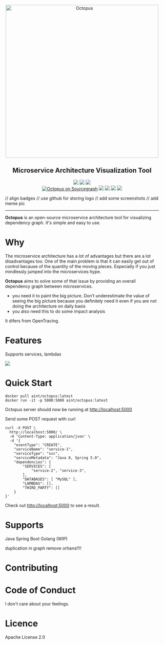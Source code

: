 <p align="center">
	<img src="https://i.imgur.com/IfzW8Ce.png" alt="Octopus" width="500">
</p>
<h2 align="center">Microservice Architecture Visualization Tool </h3>

<p align="center">
    <a href="https://github.com/aint/octopus/graphs/commit-activity"><img src="https://img.shields.io/maintenance/yes/2019.svg"></a>
    <a href="https://travis-ci.org/aint/octopus"><img src="https://travis-ci.org/aint/octopus.svg?branch=master"></a>
	<a href="https://libraries.io/aint/octopus"><img src="https://img.shields.io/librariesio/github/aint/octopus.svg"></a>
	<br>
	<a href="https://sourcegraph.com/github.com/mholt/caddy?badge" title="Octopus on Sourcegraph"><img src="https://img.shields.io/sourcegraph/rrc/github.com/aint/octopus.svg" alt="Octopus on Sourcegraph"></a>
    <a href="https://github.com/aint"><img src="https://img.shields.io/badge/ask%20me-anything-1abc9c.svg"></a>
    <a href="http://flask.pocoo.org"><img src="https://img.shields.io/badge/made%20with-Python/Flask-1f425f.svg"></a>
    <a href="https://github.com/aint/octopus/blob/master/LICENSE"><img src="https://img.shields.io/github/license/aint/octopus.svg"></a>
    <a href="https://hub.docker.com/r/aint/octopus"><img src="https://img.shields.io/docker/pulls/aint/octopus.svg"></a>

</p>


// align badges
// use github for storing logo
// add some screenshots
// add meme pic

---

**Octopus** is an open-source microservice architecture tool for visualizing dependency graph. It's simple and easy to use.

# Why

The microservice architecture has a lot of advantages but there are a lot disadvantages too. One of the main problem is that it can easily get out of control because of the quantity of the moving pieces. Especially if you just mindlessly jumped into the microservices hype.

**Octopus** aims to solve some of that issue by providing an overall dependency graph between microservices.

- you need it to paint the big picture. Don’t underestimate the value of seeing the big picture because you definitely need it even if you are not doing the architecture on daily basis
- you also need this to do some impact analysis

It difers from OpenTracing.

# Features

Supports services, lambdas

![](https://i.imgur.com/xeHAstb.png)

# Quick Start
```docker
docker pull aint/octopus:latest
docker run -it -p 5000:5000 aint/octopus:latest
```

Octopus server should now be running at [http://localhost:5000](http://localhost:5000)

Send some POST request with curl
```
curl -X POST \
  http://localhost:5000/ \
  -H 'Content-Type: application/json' \
  -d '{
    "eventType": "CREATE",
    "serviceName": "service-1",
    "serviceType": "svc",
    "serviceMetadata": "Java 8, Spring 5.0",
    "dependencies": {
        "SERVICES": [
            "service-2", "service-3",
        ],
        "DATABASES": [ "MySQL" ],
        "LAMBDAS": [],
        "THIRD_PARTY": []
    }
}'
```

Check out [http://localhost:5000](http://localhost:5000) to see a result.

# Supports
Java Spring Boot
Golang (WIP)

duplication in graph
remove orhans!!!!

# Contributing

# Code of Conduct
I don't care about your feelings.

# Licence
Apache License 2.0
